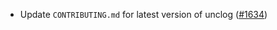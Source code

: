 - Update `CONTRIBUTING.md` for latest version of unclog
  ([#1634](https://github.com/informalsystems/ibc-rs/issues/1634))